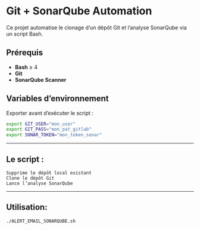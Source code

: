 
# Git + SonarQube Automation

Ce projet automatise le clonage d’un dépôt Git et l’analyse SonarQube via un script Bash.

## Prérequis
- **Bash** ≥ 4
- **Git**
- **SonarQube Scanner**

## Variables d’environnement
Exporter avant d’exécuter le script :
```bash
export GIT_USER="mon_user"
export GIT_PASS="mon_pat_gitlab"
export SONAR_TOKEN="mon_token_sonar"
```

---

## Le script :
```
Supprime le dépôt local existant
Clone le dépôt Git
Lance l’analyse SonarQube
```
---


## Utilisation:
```
./ALERT_EMAIL_SONARQUBE.sh
```
